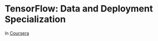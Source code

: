 # TensorFlow: Data and Deployment Specialization

In [Coursera](https://www.coursera.org/specializations/tensorflow-data-and-deployment?utm_source=deeplearningai&utm_medium=institutions&utm_campaign=WebsiteCoursesTFS2FirstButton)
